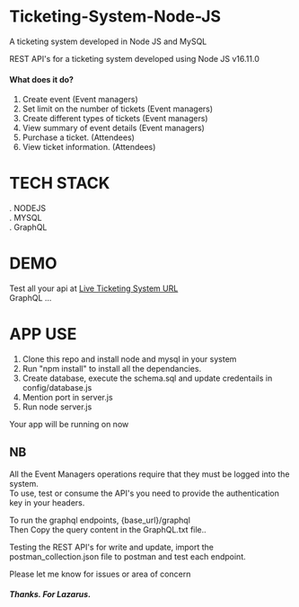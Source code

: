 # Ticketing-System-Node-JS
A ticketing system developed in Node JS and MySQL 

REST API's for a ticketing system developed using Node JS v16.11.0</br>

#### What does it do?
1. Create event (Event managers)
2. Set limit on the number of tickets (Event managers)
3. Create different types of tickets (Event managers)
4. View summary of event details (Event managers)
5. Purchase a ticket. (Attendees)
6. View ticket information. (Attendees)
 
 # TECH STACK
 
  . NODEJS </br>
  . MYSQL </br>
  . GraphQL </br>


 # DEMO
   
   Test all your api at [Live Ticketing System URL](https://lazarus-mwangi.herokuapp.com/)</br>
   GraphQL ... 
   
  # APP USE
  
  1. Clone this repo and install node and mysql in your system </br>
  2. Run "npm install" to install all the dependancies. </br>
  3. Create database, execute the schema.sql and update credentails in config/database.js </br>
  4. Mention port in server.js</br>
  5. Run node server.js </br>

  Your app will be running on now

## NB
All the Event Managers operations require that they must be logged into the system.</br>
To use, test or consume the API's you need to provide the authentication key in your headers.</br>

To run the graphql endpoints, {base_url}/graphql</br>
Then Copy the query content in the GraphQL.txt file.. </br>

Testing the REST API's for write and update, import the postman_collection.json file to postman and test each endpoint.</br>
  
   Please let me know for issues or area of concern
  
   ##### Thanks. For Lazarus.

 
 
